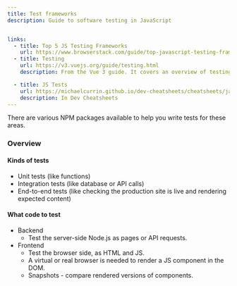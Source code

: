 ```yaml
---
title: Test frameworks
description: Guide to software testing in JavaScript


links:
  - title: Top 5 JS Testing Frameworks
    url: https://www.browserstack.com/guide/top-javascript-testing-frameworks
  - title: Testing
    url: https://v3.vuejs.org/guide/testing.html
    description: From the Vue 3 guide. It covers an overview of testing which is useful even if not using Vue.

  - title: JS Tests
    url: https://michaelcurrin.github.io/dev-cheatsheets/cheatsheets/javascript/general/tests.html
    description: In Dev Cheatsheets
---
```


There are various NPM packages available to help you write tests for these areas.

### Overview

#### Kinds of tests

- Unit tests (like functions)
- Integration tests (like database or API calls)
- End-to-end tests (like checking the production site is live and rendering expected content)

#### What code to test

- Backend
    - Test the server-side Node.js as pages or API requests.
- Frontend
    - Test the browser side, as HTML and JS.
    - A virtual or real browser is needed to render a JS component in the DOM.
    - Snapshots - compare rendered versions of components.
